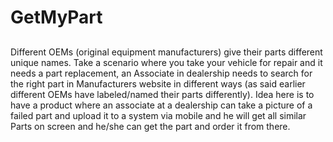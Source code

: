 # GetMyPart
##
Different OEMs (original equipment manufacturers) give their parts different unique names. Take a scenario where you take your vehicle for repair and it needs a part replacement, an Associate in dealership needs to search for the right part in Manufacturers website in different ways (as said earlier different OEMs have labeled/named their parts differently).
Idea here is to have a product where an associate at a dealership can take a picture of a failed part and upload it to a system via mobile and he will get all similar Parts on screen and he/she can get the part and order it from there.
##

